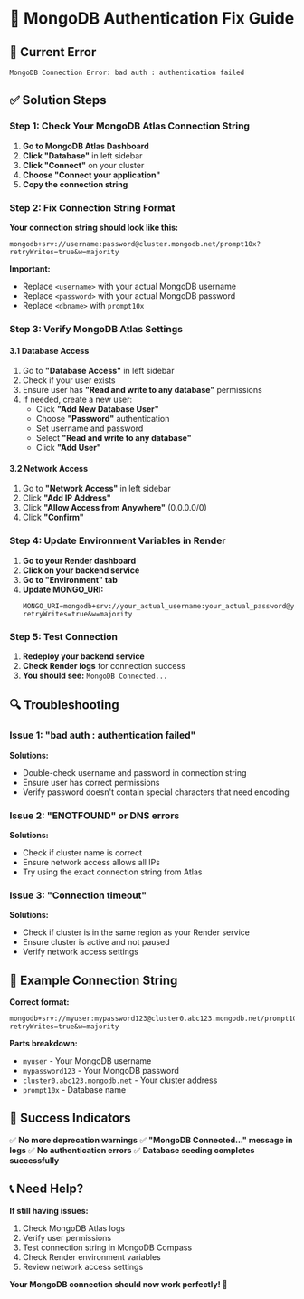 # 🔧 MongoDB Authentication Fix Guide

## 🚨 Current Error
```
MongoDB Connection Error: bad auth : authentication failed
```

## ✅ Solution Steps

### **Step 1: Check Your MongoDB Atlas Connection String**

1. **Go to MongoDB Atlas Dashboard**
2. **Click "Database"** in left sidebar
3. **Click "Connect"** on your cluster
4. **Choose "Connect your application"**
5. **Copy the connection string**

### **Step 2: Fix Connection String Format**

**Your connection string should look like this:**
```
mongodb+srv://username:password@cluster.mongodb.net/prompt10x?retryWrites=true&w=majority
```

**Important:**
- Replace `<username>` with your actual MongoDB username
- Replace `<password>` with your actual MongoDB password
- Replace `<dbname>` with `prompt10x`

### **Step 3: Verify MongoDB Atlas Settings**

#### **3.1 Database Access**
1. Go to **"Database Access"** in left sidebar
2. Check if your user exists
3. Ensure user has **"Read and write to any database"** permissions
4. If needed, create a new user:
   - Click **"Add New Database User"**
   - Choose **"Password"** authentication
   - Set username and password
   - Select **"Read and write to any database"**
   - Click **"Add User"**

#### **3.2 Network Access**
1. Go to **"Network Access"** in left sidebar
2. Click **"Add IP Address"**
3. Click **"Allow Access from Anywhere"** (0.0.0.0/0)
4. Click **"Confirm"**

### **Step 4: Update Environment Variables in Render**

1. **Go to your Render dashboard**
2. **Click on your backend service**
3. **Go to "Environment" tab**
4. **Update MONGO_URI:**
   ```
   MONGO_URI=mongodb+srv://your_actual_username:your_actual_password@your_cluster.mongodb.net/prompt10x?retryWrites=true&w=majority
   ```

### **Step 5: Test Connection**

1. **Redeploy your backend service**
2. **Check Render logs** for connection success
3. **You should see:** `MongoDB Connected...`

## 🔍 Troubleshooting

### **Issue 1: "bad auth : authentication failed"**
**Solutions:**
- Double-check username and password in connection string
- Ensure user has correct permissions
- Verify password doesn't contain special characters that need encoding

### **Issue 2: "ENOTFOUND" or DNS errors**
**Solutions:**
- Check if cluster name is correct
- Ensure network access allows all IPs
- Try using the exact connection string from Atlas

### **Issue 3: "Connection timeout"**
**Solutions:**
- Check if cluster is in the same region as your Render service
- Ensure cluster is active and not paused
- Verify network access settings

## 📝 Example Connection String

**Correct format:**
```
mongodb+srv://myuser:mypassword123@cluster0.abc123.mongodb.net/prompt10x?retryWrites=true&w=majority
```

**Parts breakdown:**
- `myuser` - Your MongoDB username
- `mypassword123` - Your MongoDB password
- `cluster0.abc123.mongodb.net` - Your cluster address
- `prompt10x` - Database name

## 🎯 Success Indicators

✅ **No more deprecation warnings**
✅ **"MongoDB Connected..." message in logs**
✅ **No authentication errors**
✅ **Database seeding completes successfully**

## 📞 Need Help?

**If still having issues:**
1. Check MongoDB Atlas logs
2. Verify user permissions
3. Test connection string in MongoDB Compass
4. Check Render environment variables
5. Review network access settings

**Your MongoDB connection should now work perfectly! 🚀** 